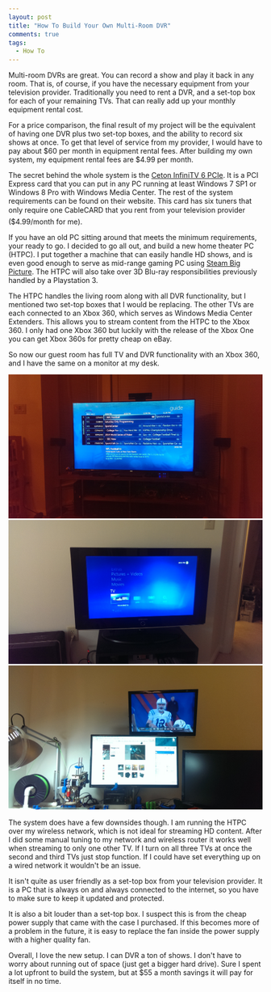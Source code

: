 ```yaml
---
layout: post
title: "How To Build Your Own Multi-Room DVR"
comments: true
tags:
  - How To
---
```


Multi-room DVRs are great. You can record a show and play it back in any room. That is, of course, if you have the necessary equipment from your television provider. Traditionally you need to rent a DVR, and a set-top box for each of your remaining TVs. That can really add up your monthly equipment rental cost.

For a price comparison, the final result of my project will be the equivalent of having one DVR plus two set-top boxes, and the ability to record six shows at once. To get that level of service from my provider, I would have to pay about $60 per month in equipment rental fees. After building my own system, my equipment rental fees are $4.99 per month.

The secret behind the whole system is the <a href="http://cetoncorp.com/products/infinitv-6-pcie/" target="blank">Ceton InfiniTV 6 PCIe</a>. It is a PCI Express card that you can put in any PC running at least Windows 7 SP1 or Windows 8 Pro with Windows Media Center. The rest of the system requirements can be found on their website. This card has six tuners that only require one CableCARD&#0153; that you rent from your television provider ($4.99/month for me).

If you have an old PC sitting around that meets the minimum requirements, your ready to go. I decided to go all out, and build a new home theater PC (HTPC). I put together a machine that can easily handle HD shows, and is even good enough to serve as mid-range gaming PC using <a href="http://store.steampowered.com/bigpicture/" target="blank">Steam Big Picture</a>. The HTPC will also take over 3D Blu-ray responsibilities previously handled by a Playstation 3.

The HTPC handles the living room along with all DVR functionality, but I mentioned two set-top boxes that I would be replacing. The other TVs are each connected to an Xbox 360, which serves as Windows Media Center Extenders. This allows you to stream content from the HTPC to the Xbox 360. I only had one Xbox 360 but luckily with the release of the Xbox One you can get Xbox 360s for pretty cheap on eBay.

So now our guest room has full TV and DVR functionality with an Xbox 360, and I have the same on a monitor at my desk.

<div class="row">
  <div class="col-sm-6 col-md-3">
    <a class="thumbnail fancybox" rel="gallary1" href="/images/tv/main_tv.jpg" title="Living room TV with HTPC in bottom left">
      <img src="/images/tv/main_tv.jpg" alt="" />
    </a>
  </div>
  <div class="col-sm-6 col-md-3">
    <a class="thumbnail fancybox" rel="gallary1" href="/images/tv/second_tv.jpg" title="Guest room TV with Xbox 360">
      <img src="/images/tv/second_tv.jpg" alt="" />
    </a>
  </div>
  <div class="col-sm-6 col-md-3">
    <a class="thumbnail fancybox" rel="gallary1" href="/images/tv/third_tv.jpg" title="Monitor at my desk with Xbox 360">
      <img src="/images/tv/third_tv.jpg" alt="" />
    </a>
  </div>
</div>

The system does have a few downsides though. I am running the HTPC over my wireless network, which is not ideal for streaming HD content. After I did some manual tuning to my network and wireless router it works well when streaming to only one other TV. If I turn on all three TVs at once the second and third TVs just stop function. If I could have set everything up on a wired network it wouldn't be an issue.

It isn't quite as user friendly as a set-top box from your television provider. It is a PC that is always on and always connected to the internet, so you have to make sure to keep it updated and protected.

It is also a bit louder than a set-top box. I suspect this is from the cheap power supply that came with the case I purchased. If this becomes more of a problem in the future, it is easy to replace the fan inside the power supply with a higher quality fan.

Overall, I love the new setup. I can DVR a ton of shows. I don't have to worry about running out of space (just get a bigger hard drive). Sure I spent a lot upfront to build the system, but at $55 a month savings it will pay for itself in no time.
